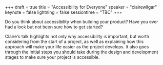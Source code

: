 +++
draft = true
title = "Accessibility for Everyone"
speaker = "clairewilgar"
keynote = false
lightning = false
sessiontime = "TBC"
+++

Do you think about accessibility when building your product? Have you ever had a look but not been sure how to get started?

Claire's talk highlights not only why accessibility is important, but worth considering from the start of a project, as well as explaining how this approach will make your life easier as the project develops. It also goes through the initial steps you should take during the design and development stages to make sure your project is accessible.